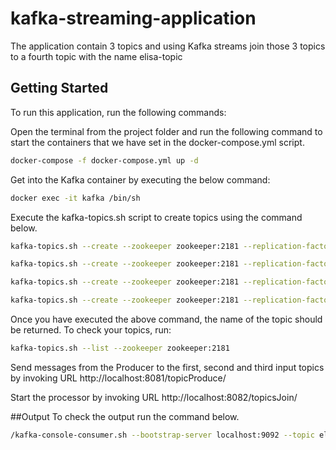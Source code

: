 # kafka-streaming-application
The application contain 3 topics and using Kafka streams join those 3 topics to a fourth topic with the name elisa-topic

## Getting Started
To run this application, run the following commands:

Open the terminal from the project folder and run the following command to start the containers that we have set in the docker-compose.yml script.
```bash
docker-compose -f docker-compose.yml up -d
```

Get into the Kafka container by executing the below command:
```bash
docker exec -it kafka /bin/sh
```

Execute the kafka-topics.sh script to create topics using the command below.

```bash
kafka-topics.sh --create --zookeeper zookeeper:2181 --replication-factor 1 --partitions 1 --topic first-topic
```
```bash
kafka-topics.sh --create --zookeeper zookeeper:2181 --replication-factor 1 --partitions 1 --topic second-topic
```
```bash
kafka-topics.sh --create --zookeeper zookeeper:2181 --replication-factor 1 --partitions 1 --topic third-topic
```
```bash
kafka-topics.sh --create --zookeeper zookeeper:2181 --replication-factor 1 --partitions 1 --topic elisa-topic
```
Once you have executed the above command, the name of the topic should be returned. To check your topics, run:
```bash
kafka-topics.sh --list --zookeeper zookeeper:2181
```

Send messages from the Producer to the first, second and third input topics by invoking URL http://localhost:8081/topicProduce/

Start the processor by invoking URL http://localhost:8082/topicsJoin/

##Output 
To check the output run the command below.
```bash
/kafka-console-consumer.sh --bootstrap-server localhost:9092 --topic elisa-topic --property print.key=true --property print.timestamp=true
```


